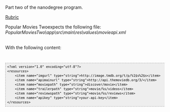 Part two of the nanodegree program.

<a href="https://docs.google.com/document/d/11JDnp_WTNGcIm_gs1raroUuDyxo9H_WsQxnpeozMov4/pub?embedded=true">Rubric</a>

Popular Movies Twoexpects the following file:<br />
<i>PopularMoviesTwo\app\src\main\res\values\movieapi.xml</i>

<br />
With the following content:
<pre><code>
<pre style="font-family: Andale Mono, Lucida Console, Monaco, fixed, monospace; color: #000000; background-color: #eee;font-size: 12px;border: 1px dashed #999999;line-height: 14px;padding: 5px; overflow: auto; width: 100%"><code>&lt;?xml version=&quot;1.0&quot; encoding=&quot;utf-8&quot;?&gt;
&lt;resources&gt;
    &lt;item name=&quot;imgurl&quot; type=&quot;string&quot;&gt;http://image.tmdb.org/t/p/%1$s%2$s&lt;/item&gt;
    &lt;item name=&quot;apimainurl&quot; type=&quot;string&quot;&gt;http://api.themoviedb.org/3/&lt;/item&gt;
    &lt;item name=&quot;moviepath&quot; type=&quot;string&quot;&gt;discover/movie&lt;/item&gt;
    &lt;item name=&quot;trailerpath&quot; type=&quot;string&quot;&gt;movie/%s/videos&lt;/item&gt;
    &lt;item name=&quot;reviewspath&quot; type=&quot;string&quot;&gt;movie/%s/reviews&lt;/item&gt;
    &lt;item name=&quot;apikey&quot; type=&quot;string&quot;&gt;your-api-key&lt;/item&gt;
&lt;/resources&gt;
</code></pre>